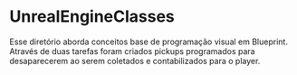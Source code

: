 # UnrealEngineClasses
Esse diretório aborda conceitos base de programação visual em Blueprint.
Através de duas tarefas foram criados pickups programados para desaparecerem ao serem coletados e contabilizados para o player.
